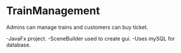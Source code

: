 # TrainManagement

Admins can manage trains and customers can buy ticket.

-JavaFx project.
-SceneBuilder used to create gui.
-Uses mySQL for database.
